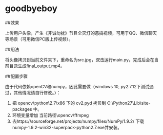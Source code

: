 # goodbyeboy

##效果

上传用户头像，产生《非诚勿扰》节目全灭灯的恶搞视频，可用于QQ、微信聊天等场景（可用微信PC版上传视频）。

##用法

将头像拷贝到当前文件夹下，重命名为src.jpg，双击运行main.py，完成后会在当前目录生成final_output.mp4。

##配置步骤

由于代码依赖openCV和numpy，因此需要做（windows 10, py2.7.12下测试通过，其他情况请自行修改。）：

1. 把 opencv\python\2.7\x86 下的 cv2.pyd 拷贝到 C:\Python27\Lib\site-packages 中。
2. 环境变量增加 当前路径\opencv\ffmpeg
3. 去https://sourceforge.net/projects/numpy/files/NumPy/1.9.2/ 下载numpy-1.9.2-win32-superpack-python2.7.exe并安装。



